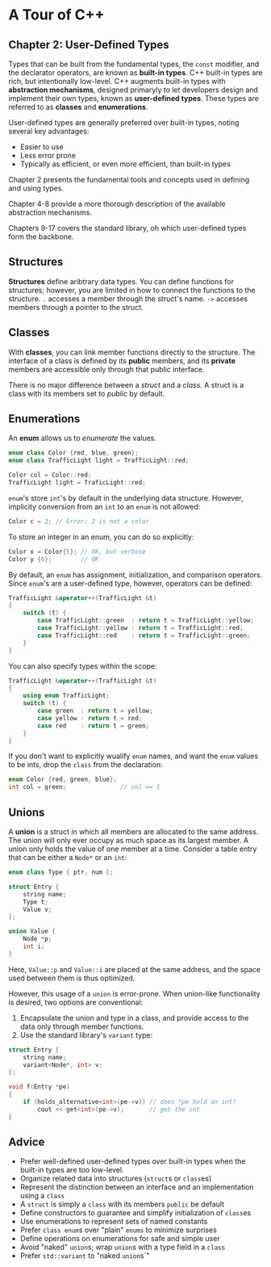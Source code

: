 # A Tour of C++

## Chapter 2: User-Defined Types

Types that can be built from the fundamental types, the `const` modifier, and
the declarator operators, are known as **built-in types**. C++ built-in types
are rich, but intentionally low-level. C++ augments built-in types with
**abstraction mechanisms**, designed primaryly to let developers design and
implement their own types, known as **user-defined types**. These types are
referred to as **classes** and **enumerations**.

User-defined types are generally preferred over built-in types, noting several
key advantages:

- Easier to use
- Less error prone
- Typically as efficient, or even more efficient, than built-in types

Chapter 2 presents the fundamental tools and concepts used in defining and
using types.

Chapter 4-8 provide a more thorough description of the available abstraction
mechanisms.

Chapters 9-17 covers the standard library, oh which user-defined types form the
backbone.

## Structures

**Structures** define aribtrary data types. You can define functions for
structures; however, you are limited in how to connect the functions to the
structure. `.` accesses a member through the struct's name. `->` accesses
members through a pointer to the struct.

## Classes

With **classes**, you can link member functions directly to the structure. The
interface of a class is defined by its **public** members, and its **private**
members are accessible only through that public interface.

There is no major difference between a _struct_ and a _class_. A struct is
a class with its members set to _public_ by default.

## Enumerations

An **enum** allows us to _enumerate_ the values.

```cpp
enum class Color {red, blue, green};
enum class TrafficLight light = TrafficLight::red;

Color col = Color::red;
TrafficLight light = TraficLight::red;
```

`enum`'s store `int`'s by default in the underlying data structure. However,
implicity conversion from an `int` to an `enum` is not allowed:

```cpp
Color c = 2; // Error: 2 is not a color
```

To store an integer in an enum, you can do so explicitly:

```cpp
Color x = Color{5}; // OK, but verbose
Color y {6};        // OK
```

By default, an `enum` has assignment, initialization, and comparison operators.
Since `enum`'s are a user-defined type, however, operators can be defined:

```cpp
TrafficLight &operator++(TrafficLight &t)
{
    switch (t) {
        case TrafficLight::green  : return t = TrafficLight::yellow;
        case TrafficLight::yellow : return t = TrafficLight::red;
        case TrafficLight::red    : return t = TrafficLight::green;
    }
}
```

You can also specify types within the scope:

```cpp
TrafficLight &operator++(TrafficLight &t)
{
    using enum TrafficLight;
    switch (t) {
        case green  : return t = yellow;
        case yellow : return t = red;
        case red    : return t = green;
    }
}
```

If you don't want to explicitly wualify `enum` names, and want the `enum`
values to be ints, drop the `class` from the declaration:

```cpp
enum Color {red, green, blue};
int col = green;               // col == 1
```

## Unions

A **union** is a struct in which all members are allocated to the same address.
The union will only ever occupy as much space as its largest member. A union
only holds the value of one member at a time. Consider a table entry that can
be either a `Node*` or an `int`:

```cpp
enum class Type { ptr, num };

struct Entry {
    string name;
    Type t;
    Value v;
};

union Value {
    Node *p;
    int i;
}
```

Here, `Value::p` and `Value::i` are placed at the same address, and the space
used between them is thus optimized.

However, this usage of a `union` is error-prone. When union-like functionality
is desired, two options are conventional:

1. Encapsulate the union and type in a class, and provide access to the data
   only through member functions.
2. Use the standard library's `variant` type:

```cpp
struct Entry {
    string name;
    variant<Node*, int> v;
};

void f(Entry *pe)
{
    if (holds_alternative<int>(pe->v)) // does *pe hold an int?
        cout << get<int>(pe->v);       // get the int
}
```

## Advice

- Prefer well-defined user-defined types over built-in types when the built-in
  types are too low-level.
- Organize related data into structures (`struct`s or `class`es)
- Represent the distinction between an interface and an implementation using a `class`
- A `struct` is simply a `class` with its members `public` be default
- Define constructors to guarantee and simplify initialization of `class`es
- Use enumerations to represent sets of named constants
- Prefer `class enum`s over "plain" `enums` to minimize surprises
- Define operations on enumerations for safe and simple user
- Avoid "naked" `union`s; wrap `union`s with a type field in a `class`
- Prefer `std::variant` to "naked `union`s`"
